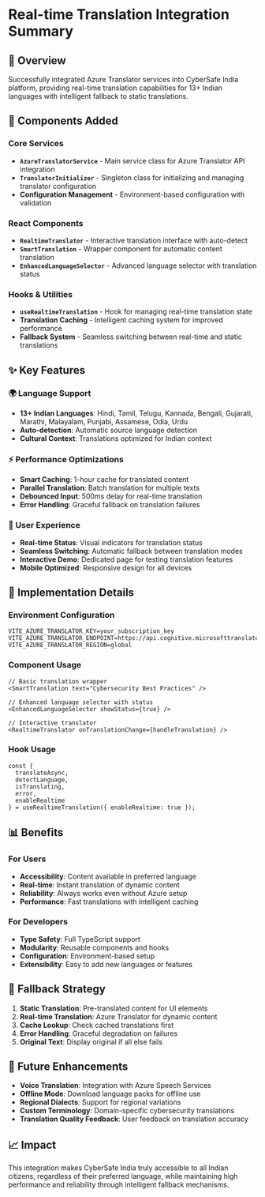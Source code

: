 # Real-time Translation Integration Summary

## 🎯 Overview
Successfully integrated Azure Translator services into CyberSafe India platform, providing real-time translation capabilities for 13+ Indian languages with intelligent fallback to static translations.

## 🔧 Components Added

### Core Services
- **`AzureTranslatorService`** - Main service class for Azure Translator API integration
- **`TranslatorInitializer`** - Singleton class for initializing and managing translator configuration
- **Configuration Management** - Environment-based configuration with validation

### React Components
- **`RealtimeTranslator`** - Interactive translation interface with auto-detect
- **`SmartTranslation`** - Wrapper component for automatic content translation
- **`EnhancedLanguageSelector`** - Advanced language selector with translation status

### Hooks & Utilities
- **`useRealtimeTranslation`** - Hook for managing real-time translation state
- **Translation Caching** - Intelligent caching system for improved performance
- **Fallback System** - Seamless switching between real-time and static translations

## ✨ Key Features

### 🌍 Language Support
- **13+ Indian Languages**: Hindi, Tamil, Telugu, Kannada, Bengali, Gujarati, Marathi, Malayalam, Punjabi, Assamese, Odia, Urdu
- **Auto-detection**: Automatic source language detection
- **Cultural Context**: Translations optimized for Indian context

### ⚡ Performance Optimizations
- **Smart Caching**: 1-hour cache for translated content
- **Parallel Translation**: Batch translation for multiple texts
- **Debounced Input**: 500ms delay for real-time translation
- **Error Handling**: Graceful fallback on translation failures

### 🎯 User Experience
- **Real-time Status**: Visual indicators for translation status
- **Seamless Switching**: Automatic fallback between translation modes
- **Interactive Demo**: Dedicated page for testing translation features
- **Mobile Optimized**: Responsive design for all devices

## 🚀 Implementation Details

### Environment Configuration
```env
VITE_AZURE_TRANSLATOR_KEY=your_subscription_key
VITE_AZURE_TRANSLATOR_ENDPOINT=https://api.cognitive.microsofttranslator.com
VITE_AZURE_TRANSLATOR_REGION=global
```

### Component Usage
```tsx
// Basic translation wrapper
<SmartTranslation text="Cybersecurity Best Practices" />

// Enhanced language selector with status
<EnhancedLanguageSelector showStatus={true} />

// Interactive translator
<RealtimeTranslator onTranslationChange={handleTranslation} />
```

### Hook Usage
```tsx
const {
  translateAsync,
  detectLanguage,
  isTranslating,
  error,
  enableRealtime
} = useRealtimeTranslation({ enableRealtime: true });
```

## 📊 Benefits

### For Users
- **Accessibility**: Content available in preferred language
- **Real-time**: Instant translation of dynamic content
- **Reliability**: Always works even without Azure setup
- **Performance**: Fast translations with intelligent caching

### For Developers
- **Type Safety**: Full TypeScript support
- **Modularity**: Reusable components and hooks
- **Configuration**: Environment-based setup
- **Extensibility**: Easy to add new languages or features

## 🔄 Fallback Strategy

1. **Static Translation**: Pre-translated content for UI elements
2. **Real-time Translation**: Azure Translator for dynamic content
3. **Cache Lookup**: Check cached translations first
4. **Error Handling**: Graceful degradation on failures
5. **Original Text**: Display original if all else fails

## 🎯 Future Enhancements

- **Voice Translation**: Integration with Azure Speech Services
- **Offline Mode**: Download language packs for offline use
- **Regional Dialects**: Support for regional variations
- **Custom Terminology**: Domain-specific cybersecurity translations
- **Translation Quality Feedback**: User feedback on translation accuracy

## 📈 Impact

This integration makes CyberSafe India truly accessible to all Indian citizens, regardless of their preferred language, while maintaining high performance and reliability through intelligent fallback mechanisms.
